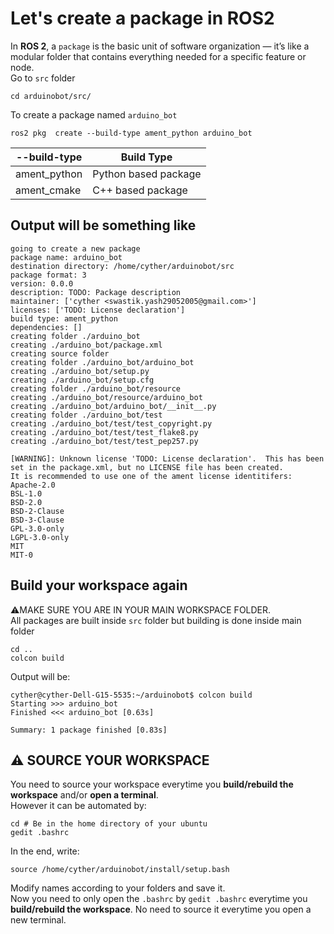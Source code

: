# Let's create a package in ROS2
In **ROS 2**, a `package` is the basic unit of software organization — it’s like a modular folder that contains everything needed for a specific feature or node.  
Go to `src` folder
```
cd arduinobot/src/
```
To create a package named `arduino_bot`
```
ros2 pkg  create --build-type ament_python arduino_bot
```
| --build-type | Build Type|
|----------|----------|
| ament_python    | Python based package   | 
| ament_cmake   | C++ based package   | 

## Output will be something like
```
going to create a new package
package name: arduino_bot
destination directory: /home/cyther/arduinobot/src
package format: 3
version: 0.0.0
description: TODO: Package description
maintainer: ['cyther <swastik.yash29052005@gmail.com>']
licenses: ['TODO: License declaration']
build type: ament_python
dependencies: []
creating folder ./arduino_bot
creating ./arduino_bot/package.xml
creating source folder
creating folder ./arduino_bot/arduino_bot
creating ./arduino_bot/setup.py
creating ./arduino_bot/setup.cfg
creating folder ./arduino_bot/resource
creating ./arduino_bot/resource/arduino_bot
creating ./arduino_bot/arduino_bot/__init__.py
creating folder ./arduino_bot/test
creating ./arduino_bot/test/test_copyright.py
creating ./arduino_bot/test/test_flake8.py
creating ./arduino_bot/test/test_pep257.py

[WARNING]: Unknown license 'TODO: License declaration'.  This has been set in the package.xml, but no LICENSE file has been created.
It is recommended to use one of the ament license identitifers:
Apache-2.0
BSL-1.0
BSD-2.0
BSD-2-Clause
BSD-3-Clause
GPL-3.0-only
LGPL-3.0-only
MIT
MIT-0

```
## Build your workspace again
⚠️MAKE SURE YOU ARE IN YOUR MAIN WORKSPACE FOLDER.  
All packages are built inside `src` folder but building is done inside main folder
```
cd ..
colcon build
```
Output will be:
```
cyther@cyther-Dell-G15-5535:~/arduinobot$ colcon build
Starting >>> arduino_bot
Finished <<< arduino_bot [0.63s]          

Summary: 1 package finished [0.83s]
```
## ⚠️ SOURCE YOUR WORKSPACE
You need to source your workspace everytime you **build/rebuild the workspace** and/or **open a terminal**.  
However it can be automated by:
```
cd # Be in the home directory of your ubuntu
gedit .bashrc
```
In the end, write:
```
source /home/cyther/arduinobot/install/setup.bash
```
Modify names according to your folders and save it.  
Now you need to only open the `.bashrc` by `gedit .bashrc` everytime you **build/rebuild the workspace**. No need to source it everytime you open a new terminal.
